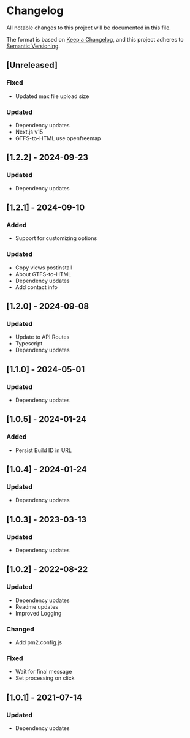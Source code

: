 # Changelog

All notable changes to this project will be documented in this file.

The format is based on [Keep a Changelog](https://keepachangelog.com/en/1.0.0/),
and this project adheres to [Semantic Versioning](https://semver.org/spec/v2.0.0.html).

## [Unreleased]
### Fixed
- Updated max file upload size

### Updated
- Dependency updates
- Next.js v15
- GTFS-to-HTML use openfreemap

## [1.2.2] - 2024-09-23
### Updated
- Dependency updates

## [1.2.1] - 2024-09-10
### Added
- Support for customizing options

### Updated
- Copy views postinstall
- About GTFS-to-HTML
- Dependency updates
- Add contact info

## [1.2.0] - 2024-09-08
### Updated
- Update to API Routes
- Typescript
- Dependency updates

## [1.1.0] - 2024-05-01
### Updated
- Dependency updates

## [1.0.5] - 2024-01-24
### Added
- Persist Build ID in URL

## [1.0.4] - 2024-01-24
### Updated
- Dependency updates

## [1.0.3] - 2023-03-13
### Updated
- Dependency updates

## [1.0.2] - 2022-08-22
### Updated
- Dependency updates
- Readme updates
- Improved Logging

### Changed
- Add pm2.config.js

### Fixed
- Wait for final message
- Set processing on click

## [1.0.1] - 2021-07-14
### Updated
- Dependency updates
